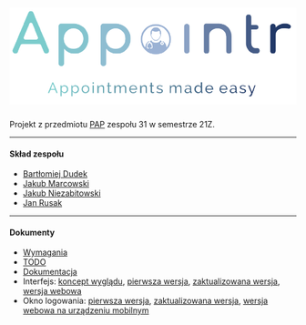 # ![Appointr](images/appointr_full_logo.png?raw=true)

Projekt z przedmiotu [PAP](https://studia.elka.pw.edu.pl/f-pl/21Z/103A-INxxx-ISP-PAP/priv/ "Programowanie Aplikacyjne") zespołu 31 w semestrze 21Z.

---

#### Skład zespołu

- [Bartłomiej Dudek](https://gitlab-stud.elka.pw.edu.pl/bdudek "Bartłomiej Dudek")
- [Jakub Marcowski](https://gitlab-stud.elka.pw.edu.pl/jmarcows "Jakub Marcowski")
- [Jakub Niezabitowski](https://gitlab-stud.elka.pw.edu.pl/jniezabi "Jakub Niezabitowski")
- [Jan Rusak](https://gitlab-stud.elka.pw.edu.pl/jrusak "Jan Rusak")

---

#### Dokumenty

- [Wymagania](docs/wymagania.md "docs/wymagania.md")
- [TODO](docs/todo.md "docs/todo.md")
- [Dokumentacja](docs/Appointr_dokumentacja.pdf "docs/Appointr_dokumentacja.pdf")
- Interfejs: [koncept wyglądu](docs/GUI_concept.png "docs/GUI_concept.png"), [pierwsza wersja](docs/hello-view_fxml.png "docs/hello-view_fxml.png"), [zaktualizowana wersja](docs/doctorView_fxml.png "docs/doctorView_fxml.png"), [wersja webowa](docs/doctorView_fxml_web.png "docs/doctorView_fxml_web.png")
- Okno logowania: [pierwsza wersja](docs/LoggingScreen_fxml_1.png "docs/LoggingScreen_fxml_1.png"), [zaktualizowana wersja](docs/LoggingScreen_fxml_2.png "docs/LoggingScreen_fxml_2.png"), [wersja webowa na urządzeniu mobilnym](docs/LoggingScreen_fxml_web_mobile.png "docs/LoggingScreen_fxml_web_mobile.png")
